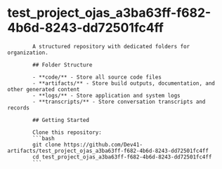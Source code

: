 # test_project_ojas_a3ba63ff-f682-4b6d-8243-dd72501fc4ff
            A structured repository with dedicated folders for organization.

            ## Folder Structure

            - **code/** - Store all source code files
            - **artifacts/** - Store build outputs, documentation, and other generated content
            - **logs/** - Store application and system logs
            - **transcripts/** - Store conversation transcripts and records

            ## Getting Started

            Clone this repository:
            ```bash
            git clone https://github.com/Dev41-artifacts/test_project_ojas_a3ba63ff-f682-4b6d-8243-dd72501fc4ff
            cd test_project_ojas_a3ba63ff-f682-4b6d-8243-dd72501fc4ff
            ```
            